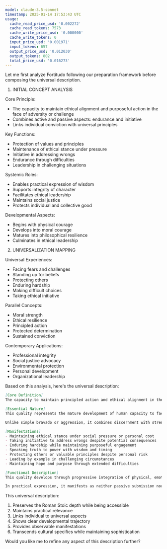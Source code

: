 ```yaml
---
model: claude-3.5-sonnet
timestamp: 2025-01-14 17:53:43 UTC
usage:
  cache_read_price_usd: '0.002272'
  cache_read_tokens: 7573
  cache_write_price_usd: '0.000000'
  cache_write_tokens: 0
  input_price_usd: '0.001971'
  input_tokens: 657
  output_price_usd: '0.012030'
  output_tokens: 802
  total_price_usd: '0.016273'
---
```


Let me first analyze Fortitudo following our preparation framework before composing the universal description.

1. INITIAL CONCEPT ANALYSIS

Core Principle:
- The capacity to maintain ethical alignment and purposeful action in the face of adversity or challenge
- Combines active and passive aspects: endurance and initiative
- Links individual conviction with universal principles

Key Functions:
- Protection of values and principles
- Maintenance of ethical stance under pressure
- Initiative in addressing wrongs
- Endurance through difficulties
- Leadership in challenging situations

Systemic Roles:
- Enables practical expression of wisdom
- Supports integrity of character
- Facilitates ethical leadership
- Maintains social justice
- Protects individual and collective good

Developmental Aspects:
- Begins with physical courage
- Develops into moral courage
- Matures into philosophical resilience
- Culminates in ethical leadership

2. UNIVERSALIZATION MAPPING

Universal Experiences:
- Facing fears and challenges
- Standing up for beliefs
- Protecting others
- Enduring hardship
- Making difficult choices
- Taking ethical initiative

Parallel Concepts:
- Moral strength
- Ethical resilience
- Principled action
- Protected determination
- Sustained conviction

Contemporary Applications:
- Professional integrity
- Social justice advocacy
- Environmental protection
- Personal development
- Organizational leadership

Based on this analysis, here's the universal description:

```markdown
[Core Definition]
The capacity to maintain principled action and ethical alignment in the face of adversity, combining steadfast endurance with active initiative. It manifests as the strength to both withstand challenges and take necessary action, guided by wisdom and ethical understanding rather than mere impulse or aggression.

[Essential Nature]
This quality represents the mature development of human capacity to face and address challenges, transcending mere physical courage to encompass moral, intellectual, and spiritual dimensions. It operates as both a protective and generative force, enabling individuals to maintain ethical integrity under pressure while taking necessary action to address wrongs or protect what is valuable.

Unlike simple bravado or aggression, it combines discernment with strength, wisdom with action, and personal conviction with universal principles. It represents the human capacity to stand firm in truth while engaging constructively with adversity.

[Manifestations]
- Maintaining ethical stance under social pressure or personal cost
- Taking initiative to address wrongs despite potential consequences
- Enduring hardship while maintaining purposeful engagement
- Speaking truth to power with wisdom and timing
- Protecting others or valuable principles despite personal risk
- Leading by example in challenging circumstances
- Maintaining hope and purpose through extended difficulties

[Functional Description]
This quality develops through progressive integration of physical, emotional, and ethical capacities. Beginning with basic courage in facing fears, it matures through moral challenges into wisdom-guided strength. It operates by combining clear perception of what requires protection or action with the sustained energy to engage appropriately, whether through endurance or initiative.

In practical expression, it manifests as neither passive submission nor aggressive reaction, but as purposeful engagement with life's challenges. It enables individuals to maintain ethical integrity while taking necessary action, protecting what is valuable while engaging constructively with opposition. This quality proves essential in leadership, social change, personal development, and the protection of individual and collective good.
```

This universal description:
1. Preserves the Roman Stoic depth while being accessible
2. Maintains practical relevance
3. Links individual to universal aspects
4. Shows clear developmental trajectory
5. Provides observable manifestations
6. Transcends cultural specifics while maintaining sophistication

Would you like me to refine any aspect of this description further?